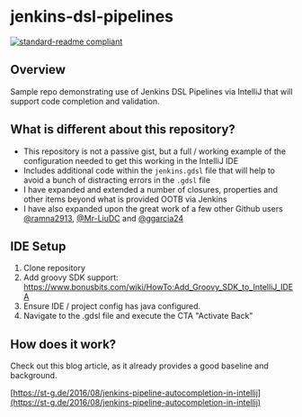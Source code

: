 # jenkins-dsl-pipelines

[![standard-readme compliant](https://img.shields.io/badge/readme%20style-standard-brightgreen.svg?style=flat-square)](https://github.com/RichardLitt/standard-readme)

## Overview

Sample repo demonstrating use of Jenkins DSL Pipelines via IntelliJ that will support code completion and validation.

## What is different about this repository?

* This repository is not a passive gist, but a full / working example of the configuration needed to get this working in the IntelliJ IDE
* Includes additional code within the `jenkins.gdsl` file that will help to avoid a bunch of distracting errors in the `.gdsl` file
* I have expanded and extended a number of closures, properties and other items beyond what is provided OOTB via Jenkins
* I have also expanded upon the great work of a few other Github users [@ramna2913](https://gist.github.com/ranma2913/6c2424a5bda07d12d034502fb4b0b7c2), [@Mr-LiuDC](https://gist.github.com/Mr-LiuDC/8a1fbe27e8fbd42361185b06085ef4c3) and [@ggarcia24](https://gist.github.com/ggarcia24/fc5acec3288812b34c64a4f2b8f9bca9)

## IDE Setup

1. Clone repository
2. Add groovy SDK support:
   https://www.bonusbits.com/wiki/HowTo:Add_Groovy_SDK_to_IntelliJ_IDEA
3. Ensure IDE / project config has java configured.
4. Navigate to the .gdsl file and execute the CTA "Activate Back"

## How does it work?

Check out this blog article, as it already provides a good baseline and background.

[https://st-g.de/2016/08/jenkins-pipeline-autocompletion-in-intellij](https://st-g.de/2016/08/jenkins-pipeline-autocompletion-in-intellij)
